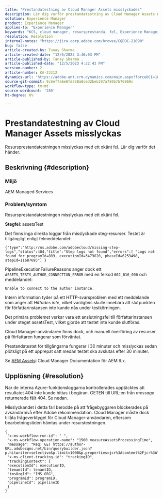 ```yaml
---
title: "Prestandatestning av Cloud Manager Assets misslyckades"
description: Lär dig varför prestandatestning av Cloud Manager Assets misslyckas.
solution: Experience Manager
product: Experience Manager
applies-to: "Experience Manager"
keywords: "KCS, cloud manager, resursprestanda, fel, Experience Manager"
resolution: Resolution
internal-notes: "https://jira.corp.adobe.com/browse/CQDOC-21090"
bug: false
article-created-by: Tanay Sharma .
article-created-date: "12/5/2023 3:46:03 PM"
article-published-by: Tanay Sharma .
article-published-date: "12/5/2023 4:22:43 PM"
version-number: 2
article-number: KA-23312
dynamics-url: "https://adobe-ent.crm.dynamics.com/main.aspx?forceUCI=1&pagetype=entityrecord&etn=knowledgearticle&id=ed605461-8593-ee11-be37-6045bd006b25"
source-git-commit: 9c8ef7a6e8fd758a8ced2beb397a780b7b70869c
workflow-type: tm+mt
source-wordcount: '280'
ht-degree: 0%

---
```


# Prestandatestning av Cloud Manager Assets misslyckas


Resursprestandatestningen misslyckas med ett okänt fel. Lär dig varför det händer.

## Beskrivning {#description}


### Miljö

AEM Managed Services

### Problem/symtom 

Resursprestandatestningen misslyckas med ett okänt fel.

<b>Stegfel</b>: assetsTest

Det finns inga direkta loggar från misslyckade steg-resurser. Testet är tillgängligt enligt felmeddelandet:

`{"type":"http://ns.adobe.com/adobecloud/missing-step-logs","status":404,"title":"Step logs not found","errors":[ "Logs not found for programId=809, executionId=3473820, phaseId=6253498, stepId=11687695"] } `

PipelineExecutionFailureReasons anger dock ett `ASSETS_TESTS_AUTHOR_CONNECTION_ERROR` med en felkod `002_010_006` och meddelandet:

`Unable to connect to the author instance. `

Intern information tyder på ett HTTP-svarsproblem med ett meddelande som anger att *Hittades inte*, vilket vanligtvis skulle innebära att slutpunkten för författarinstansen inte kunde nås under testkörningen.

Det primära problemet verkar vara ett anslutningsfel till författarinstansen under steget assetsTest, vilket gjorde att testet inte kunde slutföras.

Cloud Manager-användaren finns dock, och manuell överföring av resurser på författaren fungerar som förväntat.

Prestandatestet för tillgångarna fungerar i 30 minuter och misslyckas sedan plötsligt på ett upprepat sätt medan testet ska avslutas efter 30 minuter.

Se [AEM Assets](https://experienceleague.adobe.com/docs/experience-manager-cloud-manager/content/using/code-quality-testing.html#aem-assets)i Cloud Manager Documentation för AEM 6.x.


## Upplösning {#resolution}


När de interna Azure-funktionsloggarna kontrollerades upptäcktes att resultatet 404 inte kunde hittas i begäran. GETEN till URL:en från *message* returnerade fält 404. Se nedan.

Misslyckandet i detta fall berodde på att frågebyggaren blockerades på avsändarnivå efter Adobe rekommendation.
Cloud Manager måste dock tillåta frågeverktyget för Cloud Manager-användaren, eftersom bearbetningstiden hämtas under resurstestningen.




```
{
 "x-ms-workflow-run-id": " ",
 "x-ms-workflow-operation-name": "1500_measureAssetsProcessingTime",
 "message": "Req: GET https://author-URL.adobecqms.net/bin/querybuilder.json?p.hitwriter=selective&p.limit=1000&p.properties=jcr%3Acontent%2Fjcr%3AlastModified+jcr%3Acreated&path=%2Fcontent%2Fdam%2Fcloudmanager&property=jcr%3Acontent%2Fdam%3AassetState&property.depth=1&property.value=processed&type=dam%3AAsset",
 "x-ms-client-tracking-id": "trackingID",
 "trackingContext": {
 "executionId": executionID,
 "tenantId": tenantID,
 "imsOrgId": "IMS_ORG",
 "programId": programID,
 "pipelineId": pipelineID
 }
}
```

